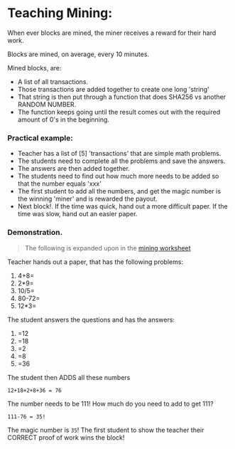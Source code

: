 # Teaching Mining:

When ever blocks are mined, the miner receives a reward for their hard work.

Blocks are mined, on average, every 10 minutes. 

Mined blocks, are: 

- A list of all transactions.
- Those transactions are added together to create one long 'string'
- That string is then put through a function that does SHA256 vs another RANDOM NUMBER.
- The function keeps going until the result comes out with the required amount of 0's in the beginning.

### Practical example:

- Teacher has a list of [5] 'transactions' that are simple math problems.
- The students need to complete all the problems and save the answers.
- The answers are then added together.
- The students need to find out how much more needs to be added so that the number equals 'xxx'
- The first student to add all the numbers, and get the magic number is the winning 'miner' and is rewarded the payout.
- Next block!. If the time was quick, hand out a more difficult paper. If the time was slow, hand out an easier paper.

### Demonstration.

> The following is expanded upon in the [mining worksheet](MINING_WORKSHEET.md)

Teacher hands out a paper, that has the following problems:

1. 4+8=
2. 2*9=
3. 10/5=
4. 80-72=
5. 12*3=

The student answers the questions and has the answers:

1. =12
2. =18
3. =2
4. =8
5. =36

The student then ADDS all these numbers

`12+18+2+8+36 = 76`

The number needs to be 111! How much do you need to add to get 111?

`111-76 = 35!`

The magic number is `35`! The first student to show the teacher their CORRECT proof of work wins the block!
